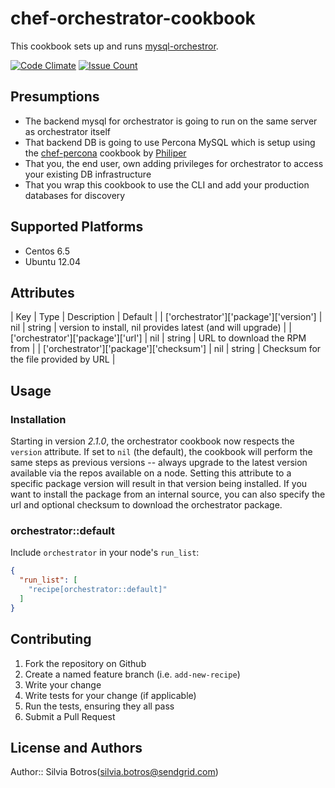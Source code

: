 # chef-orchestrator-cookbook

This cookbook sets up and runs [mysql-orchestror](https://github.com/github/orchestrator/).

[![Code Climate](https://codeclimate.com/github/silviabotros/chef-orchestrator/badges/gpa.svg)](https://codeclimate.com/github/silviabotros/chef-orchestrator)
[![Issue Count](https://codeclimate.com/github/silviabotros/chef-orchestrator/badges/issue_count.svg)](https://codeclimate.com/github/silviabotros/chef-orchestrator)

## Presumptions

- The backend mysql for orchestrator is going to run on the same server as orchestrator itself
- That backend DB is going to use Percona MySQL which is setup using the [chef-percona](https://github.com/phlipper/chef-percona) cookbook by [Philiper](https://github.com/phlipper)
- That you, the end user, own adding privileges for orchestrator to access your existing DB infrastructure
- That you wrap this cookbook to use the CLI and add your production databases for discovery

## Supported Platforms

- Centos 6.5
- Ubuntu 12.04

## Attributes

| Key | Type | Description | Default |
| ['orchestrator']['package']['version']</tt> | nil | string | version to install, nil provides latest (and will upgrade) |
| ['orchestrator']['package']['url']</tt> | nil | string | URL to download the RPM from |
| ['orchestrator']['package']['checksum']</tt> | nil | string | Checksum for the file provided by URL |

## Usage

### Installation

Starting in version _2.1.0_, the orchestrator cookbook now respects the `version` attribute. If set to `nil` (the default), the cookbook will perform the same steps as previous versions -- always upgrade to the latest version available via the repos available on a node.
Setting this attribute to a specific package version will result in that version being installed. If you want to install the package from an internal source, you can also specify the url and optional checksum to download the orchestrator package.

### orchestrator::default

Include `orchestrator` in your node's `run_list`:

```json
{
  "run_list": [
    "recipe[orchestrator::default]"
  ]
}
```

## Contributing

1. Fork the repository on Github
1. Create a named feature branch (i.e. `add-new-recipe`)
1. Write your change
1. Write tests for your change (if applicable)
1. Run the tests, ensuring they all pass
1. Submit a Pull Request

## License and Authors

Author:: Silvia Botros(<silvia.botros@sendgrid.com>)
